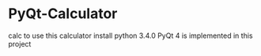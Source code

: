 # PyQt-Calculator
calc
to use this calculator install python 3.4.0 
PyQt 4 is implemented in this project
